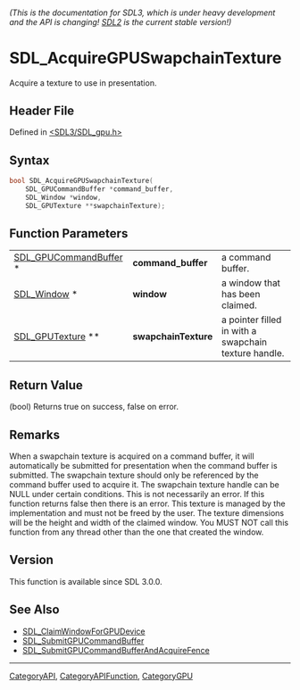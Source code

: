 ###### (This is the documentation for SDL3, which is under heavy development and the API is changing! [SDL2](https://wiki.libsdl.org/SDL2/) is the current stable version!)
# SDL_AcquireGPUSwapchainTexture

Acquire a texture to use in presentation.

## Header File

Defined in [<SDL3/SDL_gpu.h>](https://github.com/libsdl-org/SDL/blob/main/include/SDL3/SDL_gpu.h)

## Syntax

```c
bool SDL_AcquireGPUSwapchainTexture(
    SDL_GPUCommandBuffer *command_buffer,
    SDL_Window *window,
    SDL_GPUTexture **swapchainTexture);
```

## Function Parameters

|                                                |                      |                                                      |
| ---------------------------------------------- | -------------------- | ---------------------------------------------------- |
| [SDL_GPUCommandBuffer](SDL_GPUCommandBuffer) * | **command_buffer**   | a command buffer.                                    |
| [SDL_Window](SDL_Window) *                     | **window**           | a window that has been claimed.                      |
| [SDL_GPUTexture](SDL_GPUTexture) **            | **swapchainTexture** | a pointer filled in with a swapchain texture handle. |

## Return Value

(bool) Returns true on success, false on error.

## Remarks

When a swapchain texture is acquired on a command buffer, it will
automatically be submitted for presentation when the command buffer is
submitted. The swapchain texture should only be referenced by the command
buffer used to acquire it. The swapchain texture handle can be NULL under
certain conditions. This is not necessarily an error. If this function
returns false then there is an error. This texture is managed by the
implementation and must not be freed by the user. The texture dimensions
will be the height and width of the claimed window. You MUST NOT call this
function from any thread other than the one that created the window.

## Version

This function is available since SDL 3.0.0.

## See Also

- [SDL_ClaimWindowForGPUDevice](SDL_ClaimWindowForGPUDevice)
- [SDL_SubmitGPUCommandBuffer](SDL_SubmitGPUCommandBuffer)
- [SDL_SubmitGPUCommandBufferAndAcquireFence](SDL_SubmitGPUCommandBufferAndAcquireFence)

----
[CategoryAPI](CategoryAPI), [CategoryAPIFunction](CategoryAPIFunction), [CategoryGPU](CategoryGPU)

